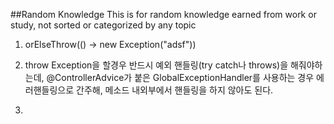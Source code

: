 ##Random Knowledge
This is for random knowledge earned from work or study, not sorted or categorized by any topic

1. orElseThrow(() -> new Exception("adsf"))

2. throw Exception을 할경우 반드시 예외 핸들링(try catch나 throws)을 해줘야하는데, @ControllerAdvice가 붙은 
GlobalExceptionHandler를 사용하는 경우 에러핸들링으로 간주해, 메소드 내외부에서 핸들링을 하지 않아도 된다.
3. 